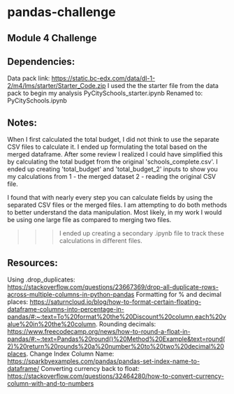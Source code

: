# pandas-challenge
## Module 4 Challenge

## Dependencies: 
Data pack link: https://static.bc-edx.com/data/dl-1-2/m4/lms/starter/Starter_Code.zip
I used the the starter file from the data pack to begin my analysis
    PyCitySchools_starter.ipynb
    Renamed to: PyCitySchools.ipynb

## Notes:
When I first calculated the total budget, I did not think to use the separate CSV files to calculate it. I ended up formulating the total based on the merged dataframe. After some review I realized I could have simplified this by calculating the total budget from the original 'schools_complete.csv'. I ended up creating 'total_budget' and 'total_budget_2' inputs to show you my calculations from 1 - the merged dataset 2 - reading the original CSV file. 

I found that with nearly every step you can calculate fields by using the separated CSV files or the merged files. I am attempting to do both methods to better understand the data manipulation. Most likely, in my work I would be using one large file as compared to merging two files. 
>>> I ended up creating a secondary .ipynb file to track these calculations in different files. 

## Resources:

Using .drop_duplicates: https://stackoverflow.com/questions/23667369/drop-all-duplicate-rows-across-multiple-columns-in-python-pandas
Formatting for % and decimal places: https://saturncloud.io/blog/how-to-format-certain-floating-dataframe-columns-into-percentage-in-pandas/#:~:text=To%20format%20the%20Discount%20column,each%20value%20in%20the%20column.
Rounding decimals: https://www.freecodecamp.org/news/how-to-round-a-float-in-pandas/#:~:text=Pandas%20round()%20Method%20Example&text=round(2)%20return%20rounds%20a%20number%20to%20two%20decimal%20places.
Change Index Column Name: https://sparkbyexamples.com/pandas/pandas-set-index-name-to-dataframe/
Converting currency back to float: https://stackoverflow.com/questions/32464280/how-to-convert-currency-column-with-and-to-numbers

